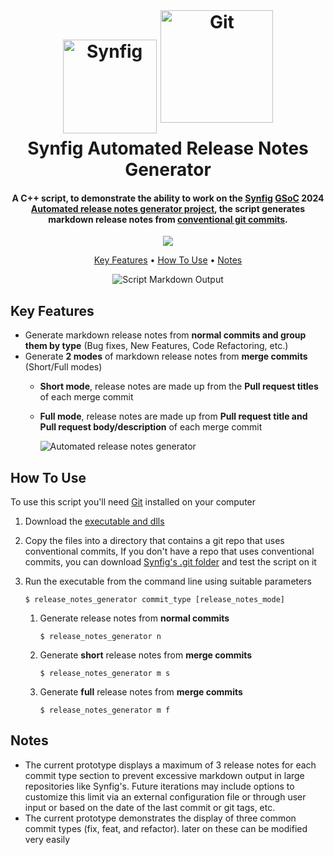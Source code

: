 <h1 align="center">
  <br>
    <img src="https://upload.wikimedia.org/wikipedia/commons/1/10/Synfig_logo.svg" alt="Synfig" width="150">
    <img src="https://avatars.githubusercontent.com/u/18133?s=280&v=4" alt="Git" width="180" style="position:relative; bottom:17px;">
  <br>
  Synfig Automated Release Notes Generator
  <br>
</h1>



<h4 align="center">A C++ script, to demonstrate the ability to work on the <a href="https://www.synfig.org/" target="_blank">Synfig</a> 
<a href="https://summerofcode.withgoogle.com/" target="_blank">GSoC</a> 2024 
<a href="https://synfig-docs-dev.readthedocs.io/en/latest/gsoc/2024/ideas.html#projects-ideas" target="_blank">Automated release notes generator project</a>, the script generates markdown release notes from <a href="https://www.conventionalcommits.org/en/v1.0.0/" target="_blank">conventional git commits</a>.</h4>

<p align="center">
<a href="https://ahmed-khaled-dev.github.io/automated-release-notes-generator/files.html">
        <img src="https://img.shields.io/badge/Code Docs- Webpage-blue?style=for-the-badge&logo=none" >
</a>
</p>

<p align="center">
  <a href="#key-features">Key Features</a> •
  <a href="#how-to-use">How To Use</a> •
  <a href="#how-to-use">Notes</a>
</p>

<p align="center">
    <img src="https://i.imgur.com/Wsld5Xz.png" alt="Script Markdown Output">
</p>

## Key Features
- Generate markdown release notes from **normal commits and group them by type** (Bug fixes, New Features, Code Refactoring, etc.)
- Generate **2 modes** of markdown release notes from **merge commits** (Short/Full modes)
  - **Short mode**, release notes are made up from the **Pull request titles** of each merge commit
  - **Full mode**, release notes are made up from **Pull request title and Pull request body/description** of each merge commit
    
    <img src="https://i.imgur.com/Z8LRRgz.png" alt="Automated release notes generator">

## How To Use
To use this script you'll need <a href="https://git-scm.com/" target="_blank">Git</a> installed on your computer

1. Download the <a href="https://drive.google.com/drive/folders/1ustJy8Znff_TrAfIbGwQJpSmiq4ULA_h?usp=sharing" target="_blank">executable and dlls</a>
   
2. Copy the files into a directory that contains a git repo that uses conventional commits, If you don't have a repo that uses conventional commits, you can download <a href="https://drive.google.com/drive/folders/1RSMgekJLUEygaDpKpFud_DdF0AQTsKRx?usp=sharing" target="_blank">Synfig's .git folder</a> and test the script on it
   
3. Run the executable from the command line using suitable parameters
    ``` 
    $ release_notes_generator commit_type [release_notes_mode]
    ```
    1. Generate release notes from **normal commits**
        ``` 
        $ release_notes_generator n
        ```
    2. Generate **short** release notes from **merge commits**
        ``` 
        $ release_notes_generator m s
        ```
    3. Generate **full** release notes from **merge commits**
        ``` 
        $ release_notes_generator m f
        ```

## Notes
- The current prototype displays a maximum of 3 release notes for each commit type section to prevent excessive markdown output in large repositories like Synfig's. Future iterations may include options to customize this limit via an external configuration file or through user input or based on the date of the last commit or git tags, etc.
- The current prototype demonstrates the display of three common commit types (fix, feat, and refactor). later on these can be modified very easily
